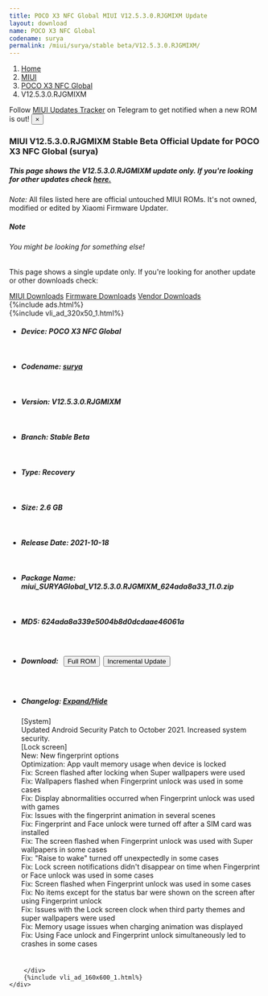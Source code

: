 ```yaml
---
title: POCO X3 NFC Global MIUI V12.5.3.0.RJGMIXM Update
layout: download
name: POCO X3 NFC Global
codename: surya
permalink: /miui/surya/stable beta/V12.5.3.0.RJGMIXM/
---
```

<nav aria-label="breadcrumb">
    <ol class="breadcrumb">
        <li class="breadcrumb-item"><a href="/">Home</a></li>
        <li class="breadcrumb-item"><a href="/miui/">MIUI</a></li>
        <li class="breadcrumb-item"><a href="/miui/surya/">POCO X3 NFC Global</a></li>
        <li class="breadcrumb-item active" aria-current="page">V12.5.3.0.RJGMIXM</li>
    </ol>
</nav>
<div class="alert alert-primary alert-dismissible fade show" role="alert">
    Follow <a href="https://t.me/MIUIUpdatesTracker" class="alert-link">MIUI Updates Tracker</a> on Telegram to get
    notified when a new ROM is out!
    <button type="button" class="close" data-dismiss="alert" aria-label="Close">
        <span aria-hidden="true">&times;</span>
    </button>
</div>
<div class="col-12 mx-auto">
    <h3 class="title bg-light p-2 rounded">MIUI V12.5.3.0.RJGMIXM Stable Beta Official Update for POCO X3 NFC Global (surya)</h3>
    <h5>This page shows the V12.5.3.0.RJGMIXM update only. If you're looking for other updates check
        <a href="/miui/surya/">here.</a></h5>
    <p><i>Note: </i>All files listed here are official untouched MIUI ROMs.
        It's not owned, modified or edited by Xiaomi Firmware Updater.</p>
    <div class="card">
        <div class="card-body">
            <h5 class="card-title">Note</h5>
            <h6 class="card-subtitle mb-2 text-muted">You might be looking for something else!</h6>
            <p class="card-text">This page shows a single update only.
                If you're looking for another update or other downloads check:</p>
            <a href="/miui/" class="card-link">MIUI Downloads</a>
            <a href="/firmware/" class="card-link">Firmware Downloads</a>
            <a href="/vendor/" class="card-link">Vendor Downloads</a>
        </div>
    </div>
    {%include ads.html%}
    <div class="row justify-content-center">
        <div class="col-10" id="downloads">
                    <div class="card card-body">
            {%include vli_ad_320x50_1.html%}
            <ul class="list-unstyled">
                <li style="padding-bottom: 10px;">
                    <h5><b>Device: </b>POCO X3 NFC Global</h5>
                </li>
                <li style="padding-bottom: 10px;">
                    <h5><b>Codename: </b> <a href="/miui/surya/" target="_blank">surya</a> </h5>
                </li>
                <li style="padding-bottom: 10px;">
                    <h5><b>Version: </b>V12.5.3.0.RJGMIXM</h5>
                </li>
                <li style="padding-bottom: 10px;">
                    <h5><b>Branch: </b>Stable Beta</h5>
                </li>
                <li style="padding-bottom: 10px;">
                    <h5><b>Type: </b>Recovery</h5>
                </li>
                <li style="padding-bottom: 10px;">
                    <h5><b>Size: </b>2.6 GB</h5>
                </li>
                <li style="padding-bottom: 10px;">
                    <h5><b>Release Date: </b>2021-10-18</h5>
                </li>
                <li style="padding-bottom: 10px;">
                    <h5><b>Package Name: </b><span id="filename" class="text-dark">miui_SURYAGlobal_V12.5.3.0.RJGMIXM_624ada8a33_11.0.zip</span></h5>
                </li>
                <li style="padding-bottom: 10px;">
                    <h5><b>MD5: </b><span id="md5" class="text-muted">624ada8a339e5004b8d0dcdaae46061a</span></h5>
                </li>
                <li style="padding-bottom: 10px;">
                    <h5><b>Download: </b><button type="button" id="download" class="btn btn-primary" style="margin: 7px;"
                            onclick="window.open('https://bigota.d.miui.com/V12.5.3.0.RJGMIXM/miui_SURYAGlobal_V12.5.3.0.RJGMIXM_624ada8a33_11.0.zip', '_blank');"><i class="fa fa-download"></i> Full ROM</button><button type="button" id="incremental_download" class="btn btn-warning" onclick="window.open('https://bigota.d.miui.com/V12.5.3.0.RJGMIXM/miui-blockota-surya_global-V12.5.1.0.RJGMIXM-V12.5.3.0.RJGMIXM-8a63c91d41-11.0.zip', '_blank');"><i class="fa fa-download"></i> Incremental Update</button></h5>
                </li>
                <li style="padding-bottom: 10px;">
                    <h5><b>Changelog: </b><a href="#surya_1_changelog" data-toggle="collapse" role="button"
                            aria-expanded="false" aria-controls="surya_1_changelog"> <i class="fa fa-arrow-down"
                                aria-hidden="true"></i> Expand/Hide</a></h5>
                    <div class="collapse" id="surya_1_changelog">
                        <p id="changelog_text">[System]<br>Updated Android Security Patch to October 2021. Increased system security.<br>[Lock screen]<br>New: New fingerprint options<br>Optimization: App vault memory usage when device is locked<br>Fix: Screen flashed after locking when Super wallpapers were used<br>Fix: Wallpapers flashed when Fingerprint unlock was used in some cases<br>Fix: Display abnormalities occurred when Fingerprint unlock was used with games<br>Fix: Issues with the fingerprint animation in several scenes<br>Fix: Fingerprint and Face unlock were turned off after a SIM card was installed<br>Fix: The screen flashed when Fingerprint unlock was used with Super wallpapers in some cases<br>Fix: "Raise to wake" turned off unexpectedly in some cases<br>Fix: Lock screen notifications didn't disappear on time when Fingerprint or Face unlock was used in some cases<br>Fix: Screen flashed when Fingerprint unlock was used in some cases<br>Fix: No items except for the status bar were shown on the screen after using Fingerprint unlock<br>Fix: Issues with the Lock screen clock when third party themes and super wallpapers were used<br>Fix: Memory usage issues when charging animation was displayed<br>Fix: Using Face unlock and Fingerprint unlock simultaneously led to crashes in some cases</p>
                    </div>
                </li>
            </ul>
        </div>

        </div>
        {%include vli_ad_160x600_1.html%}
    </div>
</div>
